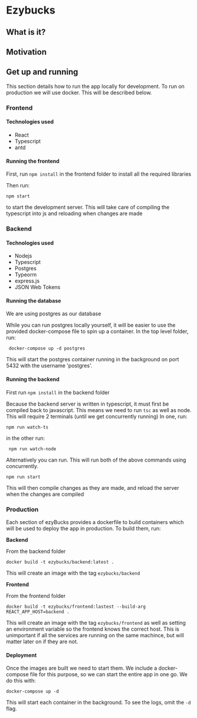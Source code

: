 # Ezybucks

## What is it?

## Motivation

## Get up and running

This section details how to run the app locally for development. To run on production we will use docker. This will be described below.

### Frontend

#### Technologies used

- React
- Typescript
- antd

#### Running the frontend

First, run `npm install` in the frontend folder to install all the required libraries

Then run:

``` npm start ```

to start the development server. This will take care of compiling the typescript into js and reloading when changes are made

### Backend

#### Technologies used

- Nodejs
- Typescript
- Postgres
- Typeorm
- express.js
- JSON Web Tokens

#### Running the database

We are using postgres as our database

While you can run postgres locally yourself, it will be easier to use the provided docker-compose file to spin up a container.
In the top level folder, run:

``` docker-compose up -d postgres```

This will start the postgres container running in the background on port 5432 with the username 'postgres'.

#### Running the backend

First run `npm install` in the backend folder

Because the backend server is written in typescript, it must first be compiled back to javascript. This means we need to run `tsc` as well as node.
This will require 2 terminals (until we get concurrently running)
In one, run:

``` npm run watch-ts ```

in the other run:

``` npm run watch-node```

Alternatively you can run. This will run both of the above commands using concurrently. 

``` npm run start ```

This will then compile changes as they are made, and reload the server when the changes are compiled


### Production

Each section of ezyBucks provides a dockerfile to build containers which will be used to deploy the app in production. To build them, run:

**Backend**

From the backend folder

`docker build -t ezybucks/backend:latest .`

This will create an image with the tag `ezybucks/backend`

**Frontend**

From the frontend folder

`docker build -t ezybucks/frontend:lastest --build-arg REACT_APP_HOST=backend .`

This will create an image with the tag `ezybucks/frontend` as well as setting an environment variable so the frontend knows the correct host. This is unimportant if all the services are running on the same machince, but will matter later on if they are not.

#### Deployment

Once the images are built we need to start them. We include a docker-compose file for this purpose, so we can start the entire app in one go. We do this with:

`docker-compose up -d`

This will start each container in the background. To see the logs, omit the `-d` flag.
